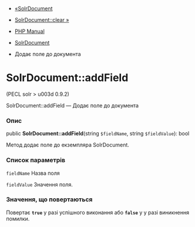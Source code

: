 - [«SolrDocument](class.solrdocument.md)
- [SolrDocument::clear »](solrdocument.clear.md)

- [PHP Manual](index.md)
- [SolrDocument](class.solrdocument.md)
- Додає поле до документа

# SolrDocument::addField

(PECL solr \> u003d 0.9.2)

SolrDocument::addField — Додає поле до документа

### Опис

public **SolrDocument::addField**(string `$fieldName`, string
`$fieldValue`): bool

Метод додає поле до екземпляра SolrDocument.

### Список параметрів

`fieldName`
Назва поля

`fieldValue`
Значення поля.

### Значення, що повертаються

Повертає **`true`** у разі успішного виконання або **`false`** у
у разі виникнення помилки.
